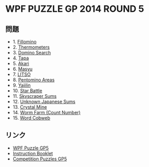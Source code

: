 # WPF PUZZLE GP 2014 ROUND 5

## 問題
- 1\. [Fillomino](../puzzle/fillomino.md)
- 2\. [Thermometers](../puzzle/thermometers.md)
- 3\. [Domino Search](../puzzle/dominosearch.md)
- 4\. [Tapa](../puzzle/tapa.md)
- 5\. [Akari](../puzzle/akari.md)
- 6\. [Masyu](../puzzle/masyu.md)
- 7\. [LITSO](../puzzle/litso.md)
- 8\. [Pentomino Areas](../puzzle/pentominoareas.md)
- 9\. [Yajilin](../puzzle/yajilin.md)
- 10\. [Star Battle](../puzzle/starbattle.md)
- 11\. [Skyscraper Sums](../puzzle/skyscraper-sums.md)
- 12\. [Unknown Japanese Sums](../puzzle/japanesesums-unknowns.md)
- 13\. [Crystal Mine](../puzzle/crystalmine.md)
- 14\. [Worm Farm (Count Number)](../puzzle/meanderingnumbers.md)
- 15\. [Word Cobweb](../puzzle/elasticwords.md)

## リンク
- [WPF Puzzle GP5](https://gp.worldpuzzle.org/content/wpf-puzzle-gp5)
- [Instruction Booklet](https://gp.worldpuzzle.org/content/instruction-booklet-10)
- [Competition Puzzles GP5](https://gp.worldpuzzle.org/content/competition-puzzles-gp5-0)
